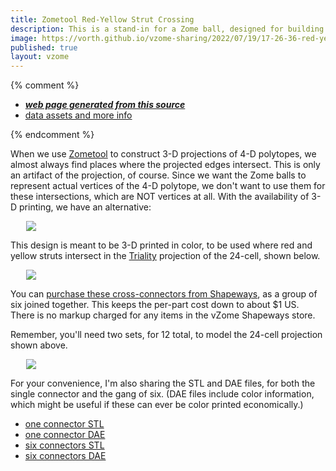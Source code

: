 ```yaml
---
title: Zometool Red-Yellow Strut Crossing
description: This is a stand-in for a Zome ball, designed for building a projection of the 24-cell.
image: https://vorth.github.io/vzome-sharing/2022/07/19/17-26-36-red-yellow-cross-bob/red-yellow-cross-bob.png
published: true
layout: vzome
---
```


{% comment %}
 - [***web page generated from this source***](<https://vorth.github.io/vzome-sharing/2022/07/19/red-yellow-cross-bob-15-43-43.html>)
 - [data assets and more info](<https://github.com/vorth/vzome-sharing/tree/main/2022/07/19/15-43-43-red-yellow-cross-bob/>)
 
{% endcomment %}

When we use [Zometool](https://zometool.com) to construct 3-D projections of 4-D polytopes,
we almost always find places where the projected edges intersect.
This is only an artifact of the projection, of course.
Since we want the Zome balls to represent actual vertices of the 4-D polytope,
we don't want to use them for these intersections, which are NOT vertices at all.
With the availability of 3-D printing, we have an alternative:

<vzome-viewer style="width: 87%; height: 60vh; margin: 5%"
      src="https://vorth.github.io/vzome-sharing/2022/07/19/17-26-36-red-yellow-cross-bob/red-yellow-cross-bob.vZome" >
 <img src="https://vorth.github.io/vzome-sharing/2022/07/19/17-26-36-red-yellow-cross-bob/red-yellow-cross-bob.png" />
</vzome-viewer>

This design is meant to be 3-D printed in color, to be used where red and yellow
struts intersect in the [Triality](https://homepages.wmich.edu/~drichter/zometriality.htm) projection of the 24-cell, shown below.

<vzome-viewer style="width: 87%; height: 60vh; margin: 5%"
      src="https://vorth.github.io/vzome-sharing/2022/07/19/17-28-31-triality-24-cell/triality-24-cell.vZome" >
 <img src="https://vorth.github.io/vzome-sharing/2022/07/19/17-28-31-triality-24-cell/triality-24-cell.png" />
</vzome-viewer>

You can [purchase these cross-connectors from Shapeways](http://shpws.me/TbpJ),
as a group of six joined together.
This keeps the per-part cost down to about $1 US.
There is no markup charged for any items in the vZome Shapeways store.

Remember, you'll need two sets, for 12 total, to model the 24-cell projection shown above.

<vzome-viewer style="width: 87%; height: 60vh; margin: 5%"
      src="https://vorth.github.io/vzome-sharing/2022/07/19/18-20-02-red-yellow-cross-bob-6-gang/red-yellow-cross-bob-6-gang.vZome" >
 <img src="https://vorth.github.io/vzome-sharing/2022/07/19/18-20-02-red-yellow-cross-bob-6-gang/red-yellow-cross-bob-6-gang.png" />
</vzome-viewer>

For your convenience, I'm also sharing the STL and DAE files, for both the single connector and the gang of six.
(DAE files include color information, which might be useful if these can ever be color printed economically.)

* [one connector STL](https://vorth.github.io/vzome-sharing/2022/07/19/17-26-36-red-yellow-cross-bob/red-yellow-cross-bob.stl)
* [one connector DAE](https://vorth.github.io/vzome-sharing/2022/07/19/17-26-36-red-yellow-cross-bob/red-yellow-cross-bob.dae)
* [six connectors STL](https://vorth.github.io/vzome-sharing/2022/07/19/18-20-02-red-yellow-cross-bob-6-gang/red-yellow-cross-bob-6-gang.stl)
* [six connectors DAE](https://vorth.github.io/vzome-sharing/2022/07/19/18-20-02-red-yellow-cross-bob-6-gang/red-yellow-cross-bob-6-gang.dae)


